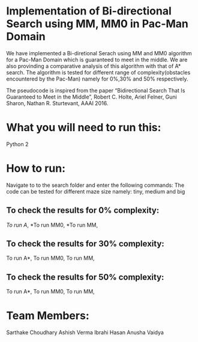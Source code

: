 # Implementation of Bi-directional Search using MM, MM0 in Pac-Man Domain

We have implemented a Bi-diretional Serach using MM and MM0 algorithm for a Pac-Man Domain which is guaranteed to meet in the middle. We are also provinding a comparative analysis of this algorithm with that of A* search. The algorithm is tested for different range of complexity(obstacles encountered by the Pac-Man) namely for 0%,30% and 50% respectively.


The pseudocode is inspired from the paper “Bidirectional Search That Is Guaranteed to Meet in the Middle”, Robert C. Holte, Ariel Felner, Guni Sharon, Nathan R. Sturtevant, AAAI 2016.


# What you will need to run this:

Python 2 

# How to run:
Navigate to to the search folder and enter the following commands:
The code can be tested for different maze size namely: tiny, medium and big
## To check the results for 0% complexity:

*To run A*, 
*To run MM0,
*To run MM,

## To check the results for 30% complexity:

To run A*,
To run MM0,
To run MM,

## To check the results for 50% complexity:

To run A*,
To run MM0,
To run MM,

# Team Members:
Sarthake Choudhary
Ashish Verma
Ibrahi Hasan
Anusha Vaidya

   
